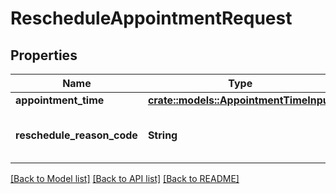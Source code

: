 # RescheduleAppointmentRequest

## Properties

Name | Type | Description | Notes
------------ | ------------- | ------------- | -------------
**appointment_time** | [**crate::models::AppointmentTimeInput**](AppointmentTimeInput.md) |  | 
**reschedule_reason_code** | **String** | Appointment reschedule reason code. | 

[[Back to Model list]](../README.md#documentation-for-models) [[Back to API list]](../README.md#documentation-for-api-endpoints) [[Back to README]](../README.md)


